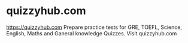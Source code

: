 # quizzyhub.com

https://quizzyhub.com
Prepare practice tests for GRE, TOEFL, Science, English, Maths and Ganeral knowledge Quizzes. Visit quizzyhub.com 
